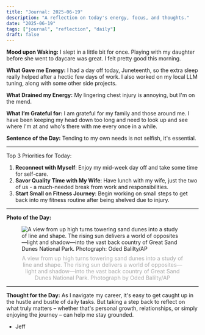 ```yaml
---
title: "Journal: 2025-06-19"
description: "A reflection on today's energy, focus, and thoughts."
date: "2025-06-19"
tags: ["journal", "reflection", "daily"]
draft: false
---
```

  
**Mood upon Waking:** I slept in a little bit for once. Playing with my daughter before she went to daycare was great. I felt pretty good this morning.

**What Gave me Energy:** I had a day off today, Juneteenth, so the extra sleep really helped after a hectic few days of work. I also worked on my local LLM tuning, along with some other side projects.

**What Drained my Energy:** My lingering chest injury is annoying, but I'm on the mend.

**What I’m Grateful for:** I am grateful for my family and those around me. I have been keeping my head down too long and need to look up and see where I'm at and who's there with me every once in a while.

**Sentence of the Day:** Tending to my own needs is not selfish, it's essential.

---
  
Top 3 Priorities for Today:
1. **Reconnect with Myself**: Enjoy my mid-week day off and take some time for self-care.
2. **Savor Quality Time with My Wife**: Have lunch with my wife, just the two of us - a much-needed break from work and responsibilities.
3. **Start Small on Fitness Journey**: Begin working on small steps to get back into my fitness routine after being shelved due to injury.

---

**Photo of the Day:**

<figure>
  <img src="https://cdn.fstoppers.com/styles/xlarge/s3/photos/457479/06/06/09be29520abac62f010991444cdf126d.jpeg" alt="A view from up high turns towering sand dunes into a study of line and shape. The rising sun delivers a world of opposites—light and shadow—into the vast back country of Great Sand Dunes National Park. Photograph: Oded Balilty/AP">
  <figcaption style="text-align: center; font-size: 0.9rem; color: #aaa; margin-top: 0.5rem;">
    A view from up high turns towering sand dunes into a study of line and shape. The rising sun delivers a world of opposites—light and shadow—into the vast back country of Great Sand Dunes National Park.
    Photograph by Oded Balilty/AP
  </figcaption>
</figure>

---
  
**Thought for the Day:** As I navigate my career, it's easy to get caught up in the hustle and bustle of daily tasks. But taking a step back to reflect on what truly matters – whether that's personal growth, relationships, or simply enjoying the journey – can help me stay grounded.

- Jeff